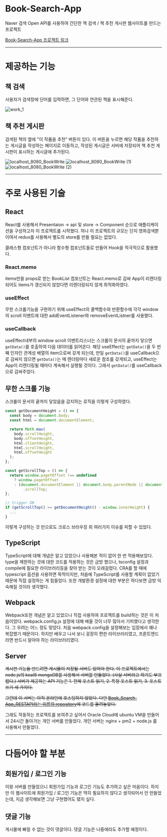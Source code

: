 # Book-Search-App
Naver 검색 Open API를 사용하여 간단한 책 검색 / 책 추천 게시판 웹사이트를 만드는 프로젝트

[Book-Search-App 프로젝트 링크](https://code-bebop.github.io/Book-Search-App)

---

# 제공하는 기능

## 책 검색
사용자가 검색창에 단어를 입력하면, 그 단어와 연관된 책을 표시해준다.

![work_1](https://user-images.githubusercontent.com/57097064/112447050-36437980-8d94-11eb-8135-1ea758e6c593.png)

## 책 추천 게시판
검색된 책의 옆에 "이 작품을 추천" 버튼이 있다. 이 버튼을 누르면 해당 작품을 추천하는 게시글을 작성하는 페이지로 이동하고, 작성된 게시글은 서버에 저장되어 책 추천 게시판이 표시하는 게시글에 추가된다.

![localhost_8080_BookWrite](https://user-images.githubusercontent.com/57097064/112448806-1f058b80-8d96-11eb-8379-39cf30116c4b.png)
![localhost_8080_BookWrite (1)](https://user-images.githubusercontent.com/57097064/112448822-2167e580-8d96-11eb-8560-9bf35297619d.png)
![localhost_8080_BookWrite (2)](https://user-images.githubusercontent.com/57097064/112448835-2462d600-8d96-11eb-9ee7-9751de70aecf.png)

---

# 주로 사용된 기술

## React
React를 사용해서 Presentaion -> api 및 store -> Component 순으로 애플리케이션을 구성하고자 이 프로젝트를 시작했다.
허나 이 프로젝트의 규모는 단지 영화검색뿐이여서 redux를 사용해서 별도의 store를 만들 필요는 없었다.

클래스형 컴포넌트가 아니라 함수형 컴포넌트들로 만들어 Hook을 적극적으로 활용했다.

### React.memo
items만을 props로 받는 BookList 컴포넌트는 React.memo로 감싸 App이 리렌더링되어도 items가 갱신되지 않았다면 리렌더링되지 않게 최적화하였다.

### useEffect
무한 스크롤기능을 구현하기 위해 useEffect의 콜백함수와 반환함수에 각각 window의 scroll 이벤트에 대한 addEventListener와 removeEventListner를 사용했다.

### useCallback
useEffect내부의 window scroll 이벤트리스너는 스크롤이 문서의 끝까지 닿으면 `getData()`를 호출하여 다음 데이터를 읽어온다. 해당 useEffect는 `getData()`을 두 번째 인자인 관계성 배열의 item으로써 갖게 되는데, 만일 `getData()`을 useCallback으로 감싸지 않으면 `getData()`는 매 렌더링마다 새로운 참조를 갖게되고, useEffect는 App이 리렌더링될 때마다 계속해서 실행될 것이다.
그래서 `getData()`를 useCallback으로 감싸주었다.

## 무한 스크롤 기능
스크롤이 문서의 끝까지 닿았음을 감지하는 로직을 이렇게 구성하였다.
```js
const getDocumentHeight = () => {
  const body = document.body;
  const html = document.documentElement;

  return Math.max(
    body.scrollHeight,
    body.offsetHeight,
    html.clientHeight,
    html.scrollHeight,
    html.offsetHeight
  );
};

const getScrollTop = () => {
  return window.pageYOffset !== undefined
    ? window.pageYOffset
    : (document.documentElement || document.body.parentNode || document.body)
        .scrollTop;
};

// trigger ON
if (getScrollTop() >= getDocumentHeight() - window.innerHeight) {
  ... 
}
```
이렇게 구성하는 것 만으로도 크로스 브라우징 외 여러가지 이슈를 피할 수 있었다.

## TypeScript
TypeScript에 대해 개념은 알고 있었으나 사용해본 적이 없어 한 번 적용해보았다.
type을 제한하는 것에 대한 코드를 적용하는 것은 금방 했으나, tsconfig 설정과 compile에 필요한 라이브러리등을 찾아 받는 것이 오래걸렸다. CRA를 할 때에 typescript 옵션을 사용하면 뚝딱이지만, 처음에 TypeScript를 사용할 계획이 없었기 때문에 직접 설정하는 게 힘들었다.
또한 개발환경 설정에 대한 부분은 하다보면 금방 익숙해질 것이라 생각했다.

## Webpack
Webpack또한 개념은 알고 있었으나 직접 사용하여 프로젝트를 build하는 것은 이 처음이었다. webpack.config.js 설정에 대해 배울 것이 너무 많아서 기피했다고 생각한다.
그 우려는 어느 정도 맞았다. 처음 webpack.config을 설정해보는 입장에서 꽤나 복잡했기 때문이다. 하지만 배우고 나서 보니 굉장히 편한 라이브러리였고, 프론트엔드라면 반드시 알아야 하는 라이브러리였다.

## Server
~~게시판 기능을 만드려면 게시물이 저장될 서버도 있어야 한다. 이 프로젝트에서는 node.js의 koa와 mongoDB를 사용해서 서버를 만들었다. (사실 서버라고 하기도 부끄럽다.)
서버가 제공하는 API 기능은  1. 전체 포스트 읽기, 2. 특정 포스트 읽기, 3. 포스트 쓰기 세 가지다.~~

~~그런데 이 서버는 아직 온라인에 호스팅하지 않았다. 다만 [Book_Search-App_RESTAPI라는 이름의 repository](https://github.com/code-bebop/Book-Search-App_RESTAPI)에 코드를 올려놓았다.~~

그래도 작동하는 프로젝트를 보여주고 싶어서 Oracle Cloud에 ubuntu VM을 만들어서 24시간 돌아가는 개인 서버를 만들었다.
개인 서버는 nginx + pm2 + node.js 를 사용해서 만들었다.

---

# 다듬어야 할 부분

## 회원가입 / 로그인 기능
이왕 서버를 만들었으니 회원가입 기능과 로그인 기능도 추가하고 싶은 마음이다. 하지만 이 웹사이트에 회원가입 / 로그인 기능은 딱히 필요하지 않다고 생각되어서 안 만들었는데, 지금 생각해보면 그냥 구현했어도 됐지 싶다.

## 댓글 기능
게시물에 빠질 수 없는 것이 댓글이다. 댓글 기능은 나중에라도 추가할 예정이다.
